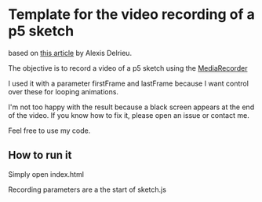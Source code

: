 # Template for the video recording of a p5 sketch

based on [this article](https://medium.com/@amatewasu/how-to-record-a-canvas-element-d4d0826d3591)  by Alexis Delrieu.


The objective is to record a video of a p5 sketch using the [MediaRecorder](https://developer.mozilla.org/en-US/docs/Web/API/MediaRecorder)


I used it with a parameter firstFrame and lastFrame because I want control over these for looping animations.

I'm not too happy with the result because a black screen appears at the end of the video. If you know how to fix it, please open an issue or contact me. 

Feel free to use my code. 


## How to run it

Simply open index.html

Recording parameters are a the start of sketch.js
